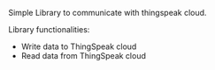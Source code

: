 
Simple Library to communicate with thingspeak cloud.

Library functionalities:

- Write data to ThingSpeak cloud
- Read data from ThingSpeak cloud
